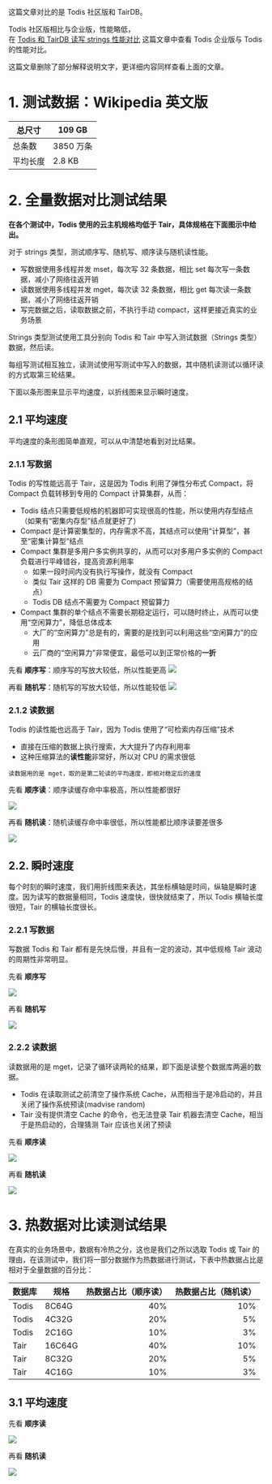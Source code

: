 这篇文章对比的是 Todis 社区版和 TairDB。

Todis 社区版相比与企业版，性能略低，  
在 [Todis 和 TairDB 读写 strings 性能对比](https://blog.topling.cn/posts/Todis%20%E5%92%8C%20TairDB%20%E8%AF%BB%E5%86%99%20strings%20%E6%80%A7%E8%83%BD%E5%AF%B9%E6%AF%94/) 这篇文章中查看 Todis 企业版与 Todis 的性能对比。

这篇文章删除了部分解释说明文字，更详细内容同样查看上面的文章。


# 1. 测试数据：Wikipedia 英文版
总尺寸	| 109 GB
--------|--------
总条数	| 3850 万条
平均长度|	2.8 KB

# 2. 全量数据对比测试结果

**在各个测试中，Todis 使用的云主机规格均低于 Tair，具体规格在下面图示中给出。**

对于 strings 类型，测试顺序写、随机写、顺序读与随机读性能。
* 写数据使用多线程并发 mset，每次写 32 条数据，相比 set 每次写一条数据，减小了网络往返开销
* 读数据使用多线程并发 mget，每次读 32 条数据，相比 get 每次读一条数据，减小了网络往返开销
* 写完数据之后，读取数据之前，不执行手动 compact，这样更接近真实的业务场景

Strings 类型测试使用工具分别向 Todis 和 Tair 中写入测试数据（Strings 类型）数据，然后读。

每组写测试相互独立，读测试使用写测试中写入的数据，其中随机读测试以循环读的方式取第三轮结果。

下面以条形图来显示平均速度，以折线图来显示瞬时速度。

## 2.1 平均速度

平均速度的条形图简单直观，可以从中清楚地看到对比结果。

### 2.1.1 **写数据**

Todis 的写性能远高于 Tair，这是因为 Todis 利用了弹性分布式 Compact，将 Compact 负载转移到专用的 Compact 计算集群，从而：
* Todis 结点只需要低规格的机器即可实现很高的性能，所以使用内存型结点（如果有“密集内存型”结点就更好了）
* Compact 是计算密集型的，内存需求不高，其结点可以使用“计算型”，甚至“密集计算型”结点
* Compact 集群是多用户多实例共享的，从而可以对多用户多实例的 Compact 负载进行平峰错谷，提高资源利用率
  * 如果一段时间内没有执行写操作，就没有 Compact
  * 类似 Tair 这样的 DB 需要为 Compact 预留算力（需要使用高规格的结点）
  * Todis DB 结点不需要为 Compact 预留算力
* Compact 集群的单个结点不需要长期稳定运行，可以随时终止，从而可以使用“空闲算力”，降低总体成本
  * 大厂的“空闲算力”总是有的，需要的是找到可以利用这些“空闲算力”的应用
  * 云厂商的“空闲算力”非常便宜，最低可以到正常价格的**一折**

先看 **顺序写**：顺序写的写放大较低，所以性能更高
![](/images/Todis(社区版)-he-TairDB-读写-strings-性能对比/strings_seq_write_avg_speed_bar.png)

再看 **随机写**：随机写的写放大较低，所以性能较低
![](/images/Todis(社区版)-he-TairDB-读写-strings-性能对比/strings_rand_write_avg_speed_bar.png)

### 2.1.2 **读数据**
Todis 的读性能也远高于 Tair，因为 Todis 使用了“可检索内存压缩”技术
* 直接在压缩的数据上执行搜索，大大提升了内存利用率
* 这种压缩算法的**读性能**非常好，所以对 CPU 的需求很低

`读数据用的是 mget，取的是第二轮读的平均速度，即相对稳定后的速度`

先看 **顺序读**：顺序读缓存命中率极高，所以性能都很好

![](/images/Todis(社区版)-he-TairDB-读写-strings-性能对比/strings_seq_read_avg_speed_bar.png)

再看 **随机读**：随机读缓存命中率很低，所以性能都比顺序读要差很多

![](/images/Todis(社区版)-he-TairDB-读写-strings-性能对比/strings_rand_read_avg_speed_bar.png)

## 2.2. 瞬时速度

每个时刻的瞬时速度，我们用折线图来表达，其坐标横轴是时间，纵轴是瞬时速度。因为读写的数据量相同，Todis 速度快，很快就结束了，所以 Todis 横轴长度很短，Tair 的横轴长度很长。

### 2.2.1 写数据
写数据 Todis 和 Tair 都有是先快后慢，并且有一定的波动，其中低规格 Tair 波动的周期性非常明显。

先看 **顺序写**

![](/images/Todis(社区版)-he-TairDB-读写-strings-性能对比/strings_seq_write_time_speed.png)

再看 **随机写**

![](/images/Todis(社区版)-he-TairDB-读写-strings-性能对比/strings_rand_write_time_speed.png)

### 2.2.2 **读数据**

读数据用的是 mget，记录了循环读两轮的结果，即下面是读整个数据库两遍的数据。

* Todis 在读取测试之前清空了操作系统 Cache，从而相当于是冷启动的，并且关闭了操作系统预读(madvise random)
* Tair 没有提供清空 Cache 的命令，也无法登录 Tair 机器去清空 Cache，相当于是热启动的，合理猜测 Tair 应该也关闭了预读

先看 **顺序读**

![](/images/Todis(社区版)-he-TairDB-读写-strings-性能对比/strings_seq_read_time_speed.png)

再看 **随机读**


![](/images/Todis(社区版)-he-TairDB-读写-strings-性能对比/strings_rand_read_time_speed.png)

# 3. 热数据对比读测试结果

在真实的业务场景中，数据有冷热之分，这也是我们之所以选取 Todis 或 Tair 的理由，在该测试中，我们将一部分数据作为热数据进行测试，下表中热数据占比是相对于全量数据的百分比：

| 数据库  | 规格   | 热数据占比（顺序读） | 热数据占比（随机读） |
| ------ | ------ | ------------------:| ----:|
| Todis  | 8C64G  | 40%                | 10%  |
| Todis  | 4C32G  | 20%                | 5%  |
| Todis  | 2C16G  | 10%                |  3%  |
| Tair | 16C64G | 40%                | 10%  |
| Tair | 8C32G  | 20%                |  5%  |
| Tair | 4C16G  | 10%                |  3%  |

## 3.1 平均速度

先看 **顺序读**

![](/images/Todis(社区版)-he-TairDB-读写-strings-性能对比/strings_seq_read_avg_speed_percent_bar.png)

再看 **随机读**

![](/images/Todis(社区版)-he-TairDB-读写-strings-性能对比/strings_rand_read_avg_speed_percent_bar.png)
